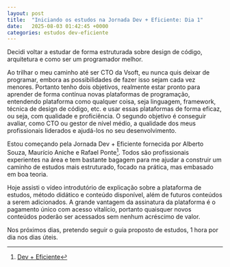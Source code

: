 ```yaml
---
layout: post
title:  "Iniciando os estudos na Jornada Dev + Eficiente: Dia 1"
date:   2025-08-03 01:42:45 +0000
categories: estudos dev-eficiente
---
```

Decidi voltar a estudar de forma estruturada sobre design de código, arquitetura e como ser um programador melhor.

Ao trilhar o meu caminho até ser CTO da Vsoft, eu nunca quis deixar de programar, embora as possibilidades de fazer isso sejam cada vez menores. Portanto tenho dois objetivos, realmente estar pronto para aprender de forma contínua novas plataformas de programação, entendendo plataforma como qualquer coisa, seja linguagem, framework, técnica de design de código, etc. e usar essas plataformas de forma eficaz, ou seja, com qualidade e proficiência. O segundo objetivo é conseguir avaliar, como CTO ou gestor de nível médio, a qualidade dos meus profissionais liderados e ajudá-los no seu desenvolvimento. 

Estou começando pela Jornada Dev + Eficiente fornecida por Alberto Souza, Maurício Aniche e Rafael Ponte[^1]. Todos são profissionais experientes na área e tem bastante bagagem para me ajudar a construir um caminho de estudos mais estruturado, focado na prática, mas embasado em boa teoria.

Hoje assisti o vídeo introdutório de explicação sobre a plataforma de estudos, método didático e conteúdo disponível, além de futuros conteúdos a serem adicionados. A grande vantagem da assinatura da plataforma é o pagamento único com acesso vitalício, portanto quaisquer novos conteúdos poderão ser acessados sem nenhum acréscimo de valor. 

Nos próximos dias, pretendo seguir o guia proposto de estudos, 1 hora por dia nos dias úteis.

[^1]: [Dev + Eficiente](https://deveficiente.com)